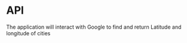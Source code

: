 # API
The application will interact with Google to find and return Latitude and longitude of cities
